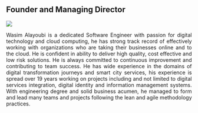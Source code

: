 
## Founder and Managing Director
<div data-type="logo">
      <a href="https://www.linkedin.com/in/wasimalayoubi/" target="new"><img style="background-position: center center;background-repeat: no-repeat;" data-setting="border" src="../img/wasim.png"></a>
 </div>

<p style='text-align: justify;'>Wasim Alayoubi is a dedicated Software Engineer with passion for digital technology and cloud computing, he has strong track record of effectively working with organizations who are taking their businesses online and to the cloud. He is confident in ability to deliver high quality, cost effective and low risk solutions. He is always committed to continuous improvement and contributing to team success. He has wide experience in the domains of digital transformation journeys and smart city services, his experience is spread over 19 years working on projects including and not limited to digital services integration, digital identity and information management systems. With engineering degree and solid business acumen, he managed to form and lead many teams and projects following the lean and agile methodology practices.</p>